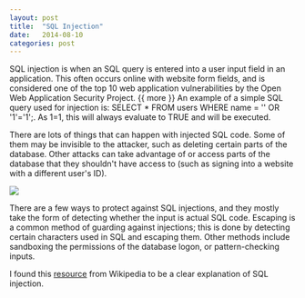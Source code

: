 ```yaml
---
layout: post
title:  "SQL Injection"
date:   2014-08-10
categories: post
---
```

SQL injection is when an SQL query is entered into a user input field in an application. 
This often occurs online with website form fields, and is considered one of the top 10 web application vulnerabilities by the Open Web Application Security Project. 
{{ more }}
An example of a simple SQL query used for injection is: SELECT * FROM users WHERE name = '' OR '1'='1';. As 1=1, this will always evaluate to TRUE and will be executed.  

There are lots of things that can happen with injected SQL code. Some of them may be invisible to the attacker, such as deleting certain parts of the database. 
Other attacks can take advantage of or access parts of the database that they shouldn't have access to (such as signing into a website with a different user's ID).  

![](http://imgs.xkcd.com/comics/exploits_of_a_mom.png)  

There are a few ways to protect against SQL injections, and they mostly take the form of detecting whether the input is actual SQL code. Escaping is a common method of guarding against injections; this is done by detecting certain characters used in SQL and escaping them. Other methods include sandboxing the permissions of the database logon, or pattern-checking inputs.  

I found this [resource](http://en.wikipedia.org/wiki/SQL_injection) from
Wikipedia to be a clear explanation of SQL injection.
